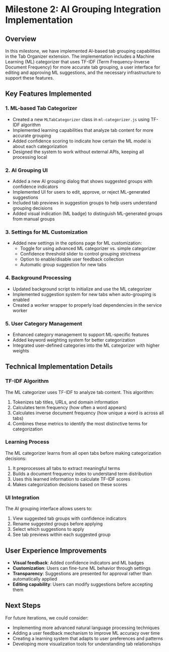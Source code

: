 # Milestone 2: AI Grouping Integration Implementation

## Overview

In this milestone, we have implemented AI-based tab grouping capabilities in the Tab Organizer extension. The implementation includes a Machine Learning (ML) categorizer that uses TF-IDF (Term Frequency-Inverse Document Frequency) for more accurate tab grouping, a user interface for editing and approving ML suggestions, and the necessary infrastructure to support these features.

## Key Features Implemented

### 1. ML-based Tab Categorizer
- Created a new `MLTabCategorizer` class in `ml-categorizer.js` using TF-IDF algorithm
- Implemented learning capabilities that analyze tab content for more accurate grouping
- Added confidence scoring to indicate how certain the ML model is about each categorization
- Designed the system to work without external APIs, keeping all processing local

### 2. AI Grouping UI
- Added a new AI grouping dialog that shows suggested groups with confidence indicators
- Implemented UI for users to edit, approve, or reject ML-generated suggestions
- Included tab previews in suggestion groups to help users understand grouping decisions
- Added visual indication (ML badge) to distinguish ML-generated groups from manual groups

### 3. Settings for ML Customization
- Added new settings in the options page for ML customization:
  - Toggle for using advanced ML categorizer vs. simple categorizer
  - Confidence threshold slider to control grouping strictness
  - Option to enable/disable user feedback collection
  - Automatic group suggestion for new tabs

### 4. Background Processing
- Updated background script to initialize and use the ML categorizer
- Implemented suggestion system for new tabs when auto-grouping is enabled
- Created a worker wrapper to properly load dependencies in the service worker

### 5. User Category Management
- Enhanced category management to support ML-specific features
- Added keyword weighting system for better categorization
- Integrated user-defined categories into the ML categorizer with higher weights

## Technical Implementation Details

### TF-IDF Algorithm
The ML categorizer uses TF-IDF to analyze tab content. This algorithm:
1. Tokenizes tab titles, URLs, and domain information
2. Calculates term frequency (how often a word appears)
3. Calculates inverse document frequency (how unique a word is across all tabs)
4. Combines these metrics to identify the most distinctive terms for categorization

### Learning Process
The ML categorizer learns from all open tabs before making categorization decisions:
1. It preprocesses all tabs to extract meaningful terms
2. Builds a document frequency index to understand term distribution
3. Uses this learned information to calculate TF-IDF scores
4. Makes categorization decisions based on these scores

### UI Integration
The AI grouping interface allows users to:
1. View suggested tab groups with confidence indicators
2. Rename suggested groups before applying
3. Select which suggestions to apply
4. See tab previews within each suggested group

## User Experience Improvements

- **Visual feedback**: Added confidence indicators and ML badges
- **Customization**: Users can fine-tune ML behavior through settings
- **Transparency**: Suggestions are presented for approval rather than automatically applied
- **Editing capability**: Users can modify suggestions before accepting them

## Next Steps

For future iterations, we could consider:
- Implementing more advanced natural language processing techniques
- Adding a user feedback mechanism to improve ML accuracy over time
- Creating a learning system that adapts to user preferences and patterns
- Developing more visualization tools for understanding tab relationships 